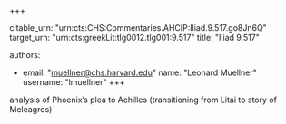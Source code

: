 +++


citable_urn: "urn:cts:CHS:Commentaries.AHCIP:Iliad.9.517.go8Jn6Q"
target_urn: "urn:cts:greekLit:tlg0012.tlg001:9.517"
title: "Iliad 9.517"

authors:
- email: "muellner@chs.harvard.edu"
  name: "Leonard Muellner"
  username: "lmuellner"
+++

<p>analysis of Phoenix’s plea to Achilles (transitioning from Litai to story of Meleagros)</p>
